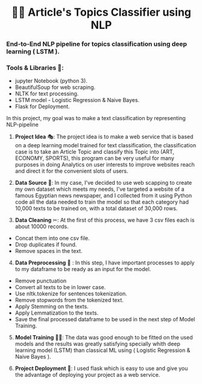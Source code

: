  <h1 align="center">🧠🧾 Article's Topics Classifier using NLP</h1>

<h3 align="left"> End-to-End NLP pipeline for topics classification using deep learning ( LSTM ).</h3>

<h3 align="left">Tools & Libraries 🛒:</h3>

- jupyter Notebook (python 3).
- BeautifulSoup for web scraping.
- NLTK for text processing.
- LSTM model - Logistic Regression & Naive Bayes.
- Flask for Deployment.

<p align="left"> In this project, my goal was to make a text classification by representing NLP-pipeline </p>

1. **Project Idea** 🎭: The project idea is to make a web service that is based on a deep learning model trained for text classification, the classification case is to take an Article Topic and classify this Topic into (ART, ECONOMY, SPORTS), this program can be very useful for many purposes in doing Analytics on user interests to improve websites reach and direct it for the convenient slots of users.

2. **Data Source** 📲: In my case, I've decided to use web scapping to create my own dataset which meets my needs, I've targeted a website of a famous Egyptian news newspaper, and I collected from it using Python code all the data needed to train the model so that each category had 10,000 texts to be trained on, with a total dataset of 30,000 rows.

3. **Data Cleaning** ✂: At the first of this process, we have 3 csv files each is about 10000 records.
- Concat them into one csv file.
- Drop duplicates if found.
- Remove spaces in the text.

4. **Data Preprocessing** 🔧 : In this step, I have important processes to apply to my dataframe to be ready as an input for the model.
- Remove punctuation
- Convert all texts to be in lower case.
- Use nltk.tokenize for sentences tokenization.
- Remove stopwords from the tokenized text.
- Apply Stemming on the texts.
- Apply Lemmatization to the texts.
- Save the final processed dataframe to be used in the next step of Model Training.

5. **Model Training** 🏃‍♂️: The data was good enough to be fitted on the used models and the results was greatly satisfying specially whith deep learning model (LSTM) than classical ML using ( Logistic Regression & Naive Bayes ).

6. **Project Deployment** 🎨: I used flask which is easy to use and give you the advantage of deploying your project as a web service.


